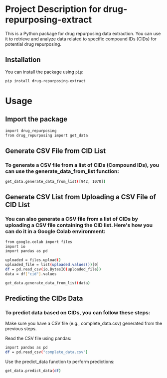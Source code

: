 # Project Description for drug-repurposing-extract

This is a Python package for drug repurposing data extraction. You can use it to retrieve and analyze data related to specific compound IDs (CIDs) for potential drug repurposing.

## Installation

You can install the package using `pip`:

```bash
pip install drug-repurposing-extract
```
# Usage

## Import the package

```bash
import drug_repurposing
from drug_repurposing import get_data
```

## Generate CSV File from CID List

### To generate a CSV file from a list of CIDs (Compound IDs), you can use the generate_data_from_list function:

```bash
get_data.generate_data_from_list([942, 1070])
```

## Generate CSV List from Uploading a CSV File of CID List

### You can also generate a CSV file from a list of CIDs by uploading a CSV file containing the CID list. Here's how you can do it in a Google Colab environment:

```bash
from google.colab import files
import io
import pandas as pd

uploaded = files.upload()
uploaded_file = list(uploaded.values())[0]
df = pd.read_csv(io.BytesIO(uploaded_file))
data = df["cid"].values

get_data.generate_data_from_list(data)
```

## Predicting the CIDs Data

### To predict data based on CIDs, you can follow these steps:

Make sure you have a CSV file (e.g., complete_data.csv) generated from the previous steps.

Read the CSV file using pandas:

```bash
import pandas as pd
df = pd.read_csv("complete_data.csv")
```

Use the predict_data function to perform predictions:

```bash
get_data.predict_data(df)
```

